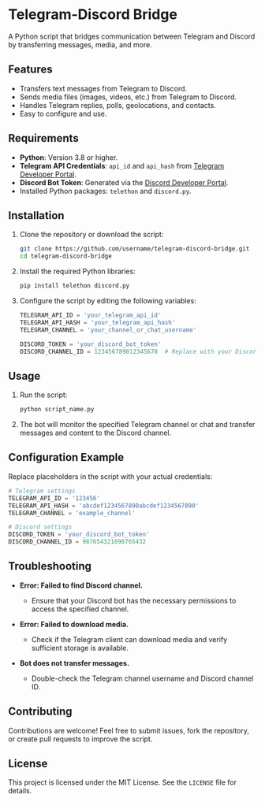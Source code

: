 # Telegram-Discord Bridge

A Python script that bridges communication between Telegram and Discord by transferring messages, media, and more.

## Features

- Transfers text messages from Telegram to Discord.
- Sends media files (images, videos, etc.) from Telegram to Discord.
- Handles Telegram replies, polls, geolocations, and contacts.
- Easy to configure and use.

## Requirements

- **Python**: Version 3.8 or higher.
- **Telegram API Credentials**: `api_id` and `api_hash` from [Telegram Developer Portal](https://my.telegram.org/apps).
- **Discord Bot Token**: Generated via the [Discord Developer Portal](https://discord.com/developers/applications).
- Installed Python packages: `telethon` and `discord.py`.

## Installation

1. Clone the repository or download the script:
   ```bash
   git clone https://github.com/username/telegram-discord-bridge.git
   cd telegram-discord-bridge
   ```

2. Install the required Python libraries:
   ```bash
   pip install telethon discord.py
   ```

3. Configure the script by editing the following variables:
   ```python
   TELEGRAM_API_ID = 'your_telegram_api_id'
   TELEGRAM_API_HASH = 'your_telegram_api_hash'
   TELEGRAM_CHANNEL = 'your_channel_or_chat_username'

   DISCORD_TOKEN = 'your_discord_bot_token'
   DISCORD_CHANNEL_ID = 123456789012345678  # Replace with your Discord channel ID
   ```

## Usage

1. Run the script:
   ```bash
   python script_name.py
   ```
2. The bot will monitor the specified Telegram channel or chat and transfer messages and content to the Discord channel.

## Configuration Example

Replace placeholders in the script with your actual credentials:

```python
# Telegram settings
TELEGRAM_API_ID = '123456'
TELEGRAM_API_HASH = 'abcdef1234567890abcdef1234567890'
TELEGRAM_CHANNEL = 'example_channel'

# Discord settings
DISCORD_TOKEN = 'your_discord_bot_token'
DISCORD_CHANNEL_ID = 987654321098765432
```

## Troubleshooting

- **Error: Failed to find Discord channel.**
  - Ensure that your Discord bot has the necessary permissions to access the specified channel.

- **Error: Failed to download media.**
  - Check if the Telegram client can download media and verify sufficient storage is available.

- **Bot does not transfer messages.**
  - Double-check the Telegram channel username and Discord channel ID.

## Contributing

Contributions are welcome! Feel free to submit issues, fork the repository, or create pull requests to improve the script.

## License

This project is licensed under the MIT License. See the `LICENSE` file for details.
